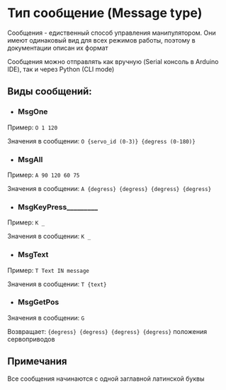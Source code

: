 # Тип сообщение (Message type)
Сообщения - едиственный способ управления манипулятором.
Они имеют одинаковый вид для всех режимов работы,
поэтому в документации описан их формат

Сообщения можно отправлять как вручную (Serial консоль
в Arduino IDE), так и через Python (CLI mode)

## Виды сообщений:

- ### MsgOne
Пример: `O 1 120`

Значения в сообщении: `O {servo_id (0-3)} {degress (0-180)}`


- ### MsgAll
Пример: `A 90 120 60 75`

Значения в сообщении: `A {degress} {degress} {degress} {degress}`


- ### MsgKeyPress_________
Пример: `K _`

Значения в сообщении: `K _`


- ### MsgText
Пример: `T Text IN message`

Значения в сообщении: `T {text}`


- ### MsgGetPos
Значения в сообщении: `G`

Возвращает: `{degress} {degress} {degress} {degress}` положения сервоприводов


## Примечания
Все сообщения начинаются с одной заглавной латинской буквы

